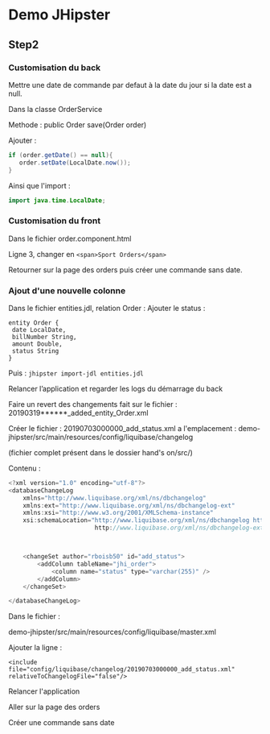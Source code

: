 # Demo JHipster

## Step2


### Customisation du back

Mettre une date de commande par defaut à la date du jour si la date est a null.

Dans la classe OrderService

Methode : public Order save(Order order)

Ajouter :

```java
if (order.getDate() == null){
   order.setDate(LocalDate.now());
}

```

Ainsi que l'import :

```java
import java.time.LocalDate;
```

### Customisation du front

Dans le fichier order.component.html

Ligne 3, changer en
`<span>Sport Orders</span>`

Retourner sur la page des orders puis créer une commande sans date.


### Ajout d'une nouvelle colonne

Dans le fichier entities.jdl, relation Order :
Ajouter le status :

```
entity Order {
 date LocalDate,
 billNumber String,
 amount Double,
 status String
}
```

Puis : `jhipster import-jdl entities.jdl`

Relancer l’application et regarder les logs du démarrage du back

Faire un revert des changements fait sur le fichier :
20190319******_added_entity_Order.xml

Créer le fichier : 20190703000000_add_status.xml
a l'emplacement : demo-jhipster/src/main/resources/config/liquibase/changelog

(fichier complet présent dans le dossier hand's on/src/)

Contenu :

```java
<?xml version="1.0" encoding="utf-8"?>
<databaseChangeLog
    xmlns="http://www.liquibase.org/xml/ns/dbchangelog"
    xmlns:ext="http://www.liquibase.org/xml/ns/dbchangelog-ext"
    xmlns:xsi="http://www.w3.org/2001/XMLSchema-instance"
    xsi:schemaLocation="http://www.liquibase.org/xml/ns/dbchangelog http://www.liquibase.org/xml/ns/dbchangelog/dbchangelog-3.5.xsd
                        http://www.liquibase.org/xml/ns/dbchangelog-ext http://www.liquibase.org/xml/ns/dbchangelog/dbchangelog-ext.xsd">



    <changeSet author="rboisb50" id="add_status">
        <addColumn tableName="jhi_order">
            <column name="status" type="varchar(255)" />
        </addColumn>
    </changeSet>

</databaseChangeLog>
```

Dans le fichier :

demo-jhipster/src/main/resources/config/liquibase/master.xml

Ajouter la ligne :

`<include file="config/liquibase/changelog/20190703000000_add_status.xml" relativeToChangelogFile="false"/>`

Relancer l'application

Aller sur la page des orders

Créer une commande sans date
